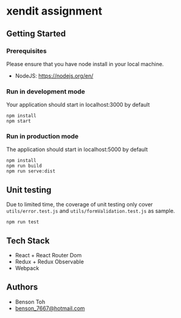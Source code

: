 # xendit assignment

## Getting Started

### Prerequisites
Please ensure that you have node install in your local machine.
- NodeJS: https://nodejs.org/en/

### Run in development mode
Your application should start in localhost:3000 by default
```
npm install
npm start
```

### Run in production mode
The application should start in localhost:5000 by default
```
npm install 
npm run build
npm run serve:dist
```

## Unit testing
Due to limited time, the coverage of unit testing only cover `utils/error.test.js` and `utils/formValidation.test.js` as sample.
```
npm run test
```

## Tech Stack
- React + React Router Dom
- Redux + Redux Observable
- Webpack

## Authors
- Benson Toh
- benson_7667@hotmail.com
